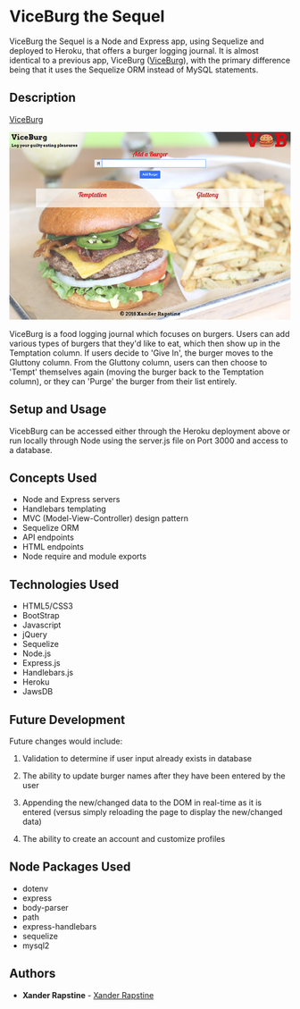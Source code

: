 # ViceBurg the Sequel

ViceBurg the Sequel is a Node and Express app, using Sequelize and deployed to Heroku, that offers a burger logging journal. It is almost identical to a previous app, ViceBurg ([ViceBurg](https://github.com/Xandromus/viceburg/)), with the primary difference being that it uses the Sequelize ORM instead of MySQL statements.


## Description

[ViceBurg](https://viceburg-sequel.herokuapp.com/)

![ViceBurg](https://github.com/Xandromus/viceburg-the-sequel/blob/master/viceburg.png)

ViceBurg is a food logging journal which focuses on burgers. Users can add various types of burgers that they'd like to eat, which then show up in the Temptation column. If users decide to 'Give In', the burger moves to the Gluttony column. From the Gluttony column, users can then choose to 'Tempt' themselves again (moving the burger back to the Temptation column), or they can 'Purge' the burger from their list entirely.


## Setup and Usage

VicebBurg can be accessed either through the Heroku deployment above or run locally through Node using the server.js file on Port 3000 and access to a database.


## Concepts Used

- Node and Express servers
- Handlebars templating
- MVC (Model-View-Controller) design pattern
- Sequelize ORM
- API endpoints
- HTML endpoints
- Node require and module exports


## Technologies Used

- HTML5/CSS3
- BootStrap
- Javascript
- jQuery
- Sequelize
- Node.js
- Express.js
- Handlebars.js
- Heroku
- JawsDB


## Future Development

Future changes would include:

1. Validation to determine if user input already exists in database

2. The ability to update burger names after they have been entered by the user

3. Appending the new/changed data to the DOM in real-time as it is entered (versus simply reloading the page to display the new/changed data)

4. The ability to create an account and customize profiles


## Node Packages Used

- dotenv
- express
- body-parser
- path
- express-handlebars
- sequelize
- mysql2


## Authors

- **Xander Rapstine** - [Xander Rapstine](https://github.com/Xandromus)